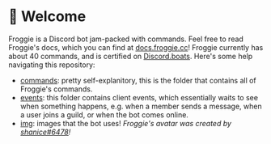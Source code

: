 # 🐸 Welcome

Froggie is a Discord bot jam-packed with commands. Feel free to read Froggie's docs, which you can find at [docs.froggie.cc](https://docs.froggie.cc)! Froggie currently has about 40 commands, and is certified on [Discord.boats](https://discord.boats/bot/917288138156683285). Here's some help navigating this repository:
- [commands](/commands): pretty self-explanitory, this is the folder that contains all of Froggie's commands.
- [events](/events): this folder contains client events, which essentially waits to see when something happens, e.g. when a member sends a message, when a user joins a guild, or when the bot comes online.
- [img](/img): images that the bot uses!
_Froggie's avatar was created by_ [_shanice#6478_](https://discord.com/users/626812645202329620)_!_